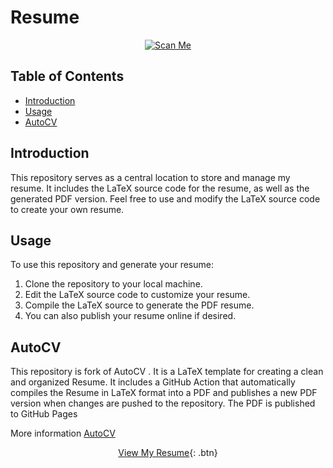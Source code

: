 # Resume
<center> 

[![Scan Me](https://upload.wikimedia.org/wikipedia/commons/2/2f/Rickrolling_QR_code.png)](https://www.youtube.com/watch?v=dQw4w9WgXcQ)

</center>

## Table of Contents

- [Introduction](#introduction)
- [Usage](#usage)
- [AutoCV](#autocv)

## Introduction

This repository serves as a central location to store and manage my resume. It includes the LaTeX source code for the resume, as well as the generated PDF version. Feel free to use and modify the LaTeX source code to create your own resume.

## Usage

To use this repository and generate your resume:

1. Clone the repository to your local machine.
2. Edit the LaTeX source code to customize your resume.
3. Compile the LaTeX source to generate the PDF resume.
4. You can also publish your resume online if desired.

## AutoCV

This repository is fork of  AutoCV . It is a LaTeX template for creating a clean and organized Resume. It includes a GitHub Action that automatically compiles the Resume in LaTeX format into a PDF and publishes a new PDF version when changes are pushed to the repository. The PDF is published to GitHub Pages

More information [AutoCV](https://github.com/jitinnair1/autoCV)


<center>

[View My Resume](http://suvanbanerjee.github.io/Resume){: .btn}

</center>
